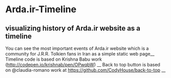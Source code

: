 # Arda.ir-Timeline
## visualizing history of Arda.ir website as a timeline

You can see the most important events of Arda.ir website which is a community for J.R.R. Tolkien fans in Iran as a simple static web page__
Timeline code is based on Krishna Babu work (http://codepen.io/krishnab/pen/OPwqbW) __
Back to top button is based on @claudia-romano work at https://github.com/CodyHouse/back-to-top __
